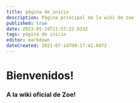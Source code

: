 ```yaml
---
title: página de inicio
description: Página principal de la wiki de zoe
published: true
date: 2023-05-19T11:57:22.833Z
tags: página de inicio
editor: markdown
dateCreated: 2021-07-14T09:17:41.607Z
---
```


# Bienvenidos!

### A la wiki oficial de Zoe!


